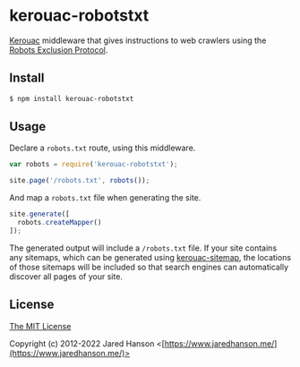 # kerouac-robotstxt

[Kerouac](https://github.com/jaredhanson/kerouac) middleware that gives
instructions to web crawlers using the [Robots Exclusion Protocol](https://www.robotstxt.org/).

## Install

```sh
$ npm install kerouac-robotstxt
```

## Usage

Declare a `robots.txt` route, using this middleware.

```js
var robots = require('kerouac-robotstxt');

site.page('/robots.txt', robots());
```

And map a `robots.txt` file when generating the site.

```js
site.generate([
  robots.createMapper()
]);
```

The generated output will include a `/robots.txt` file.  If your site contains
any sitemaps, which can be generated using [kerouac-sitemap](https://github.com/jaredhanson/kerouac-sitemap),
the locations of those sitemaps will be included so that search engines can
automatically discover all pages of your site.

## License

[The MIT License](http://opensource.org/licenses/MIT)

Copyright (c) 2012-2022 Jared Hanson <[https://www.jaredhanson.me/](https://www.jaredhanson.me/)>
